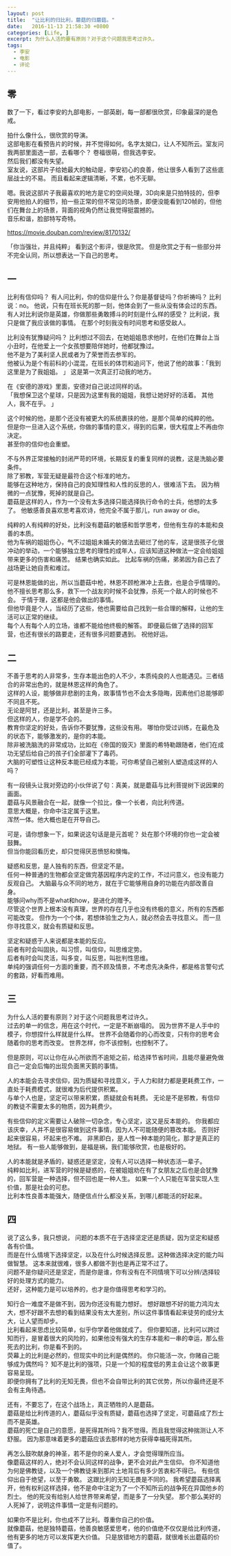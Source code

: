 ```yaml
---
layout: post
title:  "让比利的归比利，蘑菇的归蘑菇。"
date:   2016-11-13 21:58:30 +0800
categories: [Life, ]
excerpt: 为什么人活的要有原则？对于这个问题我思考过许久。 
tags:
  - 李安
  - 电影
  - 评论
---
```


## 零

数了一下，看过李安的九部电影，一部英剧，每一部都很欣赏，印象最深的是色戒。  

拍什么像什么，很欣赏的导演。  
这部电影在看预告片的时候，并不觉得如何。名字太拗口，让人不知所云。室友问我两部里面选一部，去看哪个？
卷福很萌，但我选李安。  
然后我们都没有失望。  
室友说，这部片子给她最大的触动是，李安初心的良善，他让很多人看到了这些底层战士的不易。  而且看起来逻辑清晰，不累，也不无聊。  

嗯。我说这部片子我最喜欢的地方是它的空间处理，3D向来是只拍特技的，但李安用他拍人的细节，拍一些正常的但不常见的场景，即便没能看到120帧的，但他们在舞台上的场景，背面的视角仍然让我觉得挺震撼的。  
音乐和谐，脸部特写奇特。  

https://movie.douban.com/review/8170132/

「你当强壮，并且纯粹」
看到这个影评，很是欣赏。  但是欣赏之于有一些部分并不完全认同，所以想表达一下自己的思考。  


## 一

比利有信仰吗？
有人问比利，你的信仰是什么？你是基督徒吗？你祈祷吗？
比利说：no。  他说，只有在班长死的那一刻，他体会到了一些从没有体会过的东西。  
有人对比利说你是英雄，你做那些勇敢搏斗的时刻是什么样的感受？
比利说，我只是做了我应该做的事情。  在那个时刻我没有时间思考和感受敌人。  


比利没有犹豫疑问吗？
比利想过不回去，在她姐姐恳求他时，在他们在舞台上当小丑时，在他爱上一个女孩想要陪伴她时，他都犹豫过。  
他不是为了美利坚人民或者为了荣誉而去参军的。  
他被认为是个有前科的小混混，在班长的体罚和追问下，他说了他的故事：「我到这里是为了我姐姐。  」
这是第一次真正打动我的地方。  

在《安德的游戏》里面，安德对自己说过同样的话。  
「我想保卫这个星球，只是因为这里有我的姐姐，我想让她好好的活着。  其他人，我不在乎。  」

这个时候的他，是那个还没有被更大的系统裹挟的他，是那个简单的纯粹的他。  
但是你一旦进入这个系统，你做的事情的意义，得到的后果，很大程度上不再由你决定。  
甚至你的信仰也会重塑。  

不与外界正常接触的封闭严苛的环境，长期反复的重复同样的说教，这是洗脑必要条件。  
除了邪教，军营无疑是最符合这个标准的地方。  
能够在这种地方，保持自己的良知理性和人性的反思的人，很难活下去。  因为稍微的一点犹豫，死掉的就是自己。  
蘑菇是这样的人，作为一个没有太多选择只能选择执行命令的士兵，他想的太多了。  他敏感善良喜欢思考喜欢诗，他完全不属于那儿，run away or die。  

纯粹的人有纯粹的好处，比利没有蘑菇的敏感和哲学思考，但他有生存的本能和良善的本质。  
他为车祸的姐姐伤心，气不过姐姐未婚夫的做法去砸烂了他的车，这是很孩子化很冲动的举动，一个能够独立思考的理性的成年人，应该知道这种做法一定会给姐姐带来更多的伤害和痛苦。  结果也确实如此。  比起车祸的伤痛，弟弟因为自己去了战场更让她自责和难过。  

可是林恩能做的出，所以当蘑菇中枪，林恩不顾枪淋冲上去救，也是合乎情理的。  他不擅长思考那么多，救下一个战友的时候不会犹豫，杀死一个敌人的时候也不会。  于情于理，这都是他会做出的事情。  
但他毕竟是个人，当经历了这些，他也需要给自己找到一些合理的解释，让他的生活可以正常的继续。  
每个人有每个人的立场，谁都不能给他终极的解答。  即便最后做了选择的回军营，也还有很长的路要走，还有很多问题要遇到。  祝他好运。  


## 二

不善于思考的人非常多，生存本能出色的人不少，本质纯良的人也能遇见。三者结合的非常出色的，就是林恩这样的角色了。  
这样的人设，能够做非悲剧的主角，故事情节也不会太多隐晦，因素他们总能够即不同且不死。  
无论是阿甘，还是比利，甚至是许三多。  
但这样的人，你是学不会的。  
教育你坚定的好处，告诉你不要犹豫，这些没有用。  哪怕你受过训练，在最危及的状态下，能够激发的，是你的本能。  
除非被洗脑洗的非常成功，比如在《帝国的毁灭》里面的希特勒跟随者，他们在成功无望后给自己的孩子们全部灌下了毒药。  
大脑的可塑性让这种反本能已经成为本能，可你希望自己被别人塑造成这样的人吗？

有一段镜头让我对旁边的小伙伴说了句：真美，就是蘑菇与比利菩提树下说因果的画面。  
蘑菇与风景融合在一起，就像一个拉比，像一个长者，向比利传道。  
意思大概是，你命中注定属于这里。  
浑然一体。他大概也是在开导自己。  

可是，请你想象一下，如果说这句话是是元首呢？
处在那个环境的你也一定会被鼓舞。  
但当你能回看历史，却只觉得厌恶愤怒和懊悔。  

疑惑和反思，是人独有的东西，但坚定不是。  
任何一种普通的生物都会坚定做完基因程序内定的工作，不过问意义，也没有能力反观自己。  大脑最与众不同的地方，就在于它能够用自身的功能在内部改善自身。  
能够问why而不是what和how，是进化的赠予。  
尽管这个世界上根本没有真理，世界的存在几乎也没有终极的意义，所有的东西都可能改变。  但作为一个个体，若想体验生之为人，就必然会去寻找意义。  而一旦你寻找意义，就会有质疑和反思。  


坚定和疑惑于人来说都是本能的反应。  
前者有时会叫固执，叫习惯，叫信仰，叫思维定势。  
后者有时会叫灵活，叫多变，叫反思，叫批判性思维。  
单纯的强调任何一方面的重要，而不顾及情景，不考虑先决条件，都是格言警句式的套路，好看而难用。  


## 三

为什么人活的要有原则？对于这个问题我思考过许久。  
过去的单一的信念，用在这个时代，一定是不断崩塌的。  因为世界不是人手中的模子，你想捏什么样就是什么样。  世界不会随着你的心而改变，只有你的思考会随着你的思考而改变。  世界怎样，你不该控制，也控制不了。  

但是原则，可以让你在从心所欲而不逾矩之前，给选择节省时间，且能尽量避免做自己一定会后悔的出现负面黑天鹅的事情。  

人的本能会去寻求信仰，因为质疑和寻找意义，于人力和财力都是更耗费工作，一直处于耗费模式，就很难为后代提供积累。  
与单个人也是，坚定可以带来积累，质疑就会有耗费。  无论是不是邪教，有信仰的教徒不需要太多的物质，因为耗费少。  

有些信仰的定义需要让人破除一切杂念，专心坚定，这又是反本能的。  你我都应该庆幸，人并不是很容易做到这件事情，因为人不可能随便的篡改本能。  否则好起来很容易，坏起来也不难。  非黑即白，是人性一种本能的简化，那才是真正的地狱。  有一些人能够做到，是福是祸，我们能够欣赏，也是极好的。  

人的本能就是矛盾的，疑惑还是坚定，没有人可以选择一种状态活一辈子。  
纯粹如比利，进军营的时候是疑惑的，在被姐姐劝在有了女朋友之后也是会犹豫的，回军营是一种选择，但不回也是一种人生。  如果一个人只能在军营实现人生价值，那是社会的可悲。  
比利本性良善本能强大，随便信点什么都没关系，到哪儿都能活的好起来。  


## 四

说了这么多，我只想说，
问题的本质不在于选择坚定还是质疑，因为坚定和疑惑各有价值。  
而是在什么情境下选择坚定，以及在什么时候选择反思。这种做选择决定的能力叫做智慧。  这本来就很难，很多人都做不到也是再正常不过了。  
问题不是你疑问还是坚定，而是你是谁，你有没有在不同情境下可以分辨/选择较好的处理方式的能力。  
还好，这种能力是可以培养的，也才是你值得思考和学习的。  

知行合一难度不是做不到，因为你还没有能力想好。  想好跟想不好的能力鸿沟太大，想不好跟不去想的看到结果没有太大差别，所以这件事情看起来徒劳的成分太大，让人望而却步。  
比利看起来思虑比较简单，似乎你学着他做就成了。  但你要知道，比利可以跨过知而行，是冒着很大的风险的，如果他没有强大的生存本能和一串的幸运，那么些死去的比利，你是看不到的。  
荧幕上的比利是必然的，但现实中的比利是偶然的。  你只能活一次，你赌自己能够成为偶然吗？
知不是比利的强项，只是一个知的程度低的男主会让这个故事更容易呈现。  
即便你拥有了比利的无知无畏，但也不会自带比利的其它优势，所以你最终还是不会有主角待遇。  

还有，不要忘了，在这个战场上，真正牺牲的人是蘑菇。  
蘑菇是给比利传道的人，蘑菇似乎没有质疑，蘑菇也选择了坚定，可蘑菇成了烈士而不是英雄。  
蘑菇的死亡是自己的意愿，是死得其所吗？我不觉得。而且我觉得这种揣测让人不舒服。  因为那意味着更多的蘑菇应该去那样的地方获得幸福死得其所。  

再怎么鼓吹献身的神圣，若不是你的亲人爱人，才会觉得理所应当。  
像蘑菇这样的人，绝对不会认同这样的战争，更不会对此产生信仰。  你不知道他为何是佛教徒，以及一个佛教徒来到那片土地背后有多少苦衷和不得已。  有些信仰出自于绝望，以至于勇敢。  这跟比利的无知无畏是不同的。  我希望蘑菇选择离开，他有权利这样选择，他不是命中注定为了一个不知所云的战争死在异国他乡的烈士。  他的死没有给别人给世界带来希望，而是多了一分失望。  那个那么美好的人死掉了，说明这件事情一定是有问题的。  

如果你不是比利，你也成不了比利。尊重你自己的价值。  
就像蘑菇，他是独特蘑菇，他善良敏感爱思考，他的价值绝不仅仅是给比利传道，他有更多的地方可以发挥更大价值。  只是放错地方的蘑菇，就很难长出蘑菇的价值了。  
